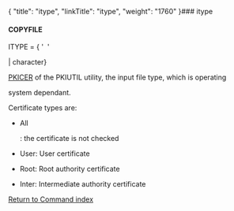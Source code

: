 {
    "title": "itype",
    "linkTitle": "itype",
    "weight": "1760"
}### <span id="itype"></span>itype

#### COPYFILE

ITYPE = { '  '
| character}

[PKICER](../../../../transport_security_start_here/certificates2/pkiutil_cli_intro/using_the_pkicer_command) of the PKIUTIL utility, the input file type, which is operating
system dependant.

Certificate types are:

-   All
    : the certificate is not checked
-   User: User certificate
-   Root: Root authority certificate
-   Inter: Intermediate authority certificate

[Return to Command index](../../)
